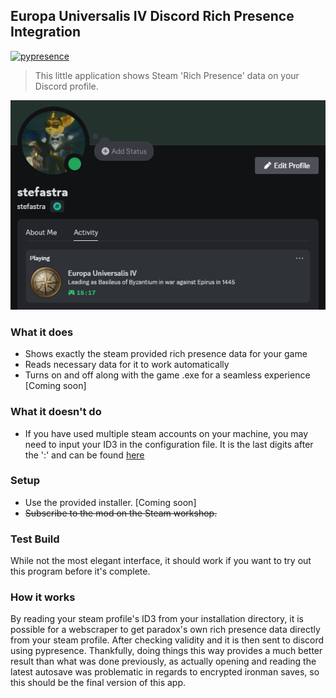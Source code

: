 ## Europa Universalis IV Discord Rich Presence Integration
[![pypresence](https://img.shields.io/badge/using-pypresence-00bb88.svg?style=for-the-badge&logo=discord&logoWidth=20)](https://github.com/qwertyquerty/pypresence)

> This little application shows Steam 'Rich Presence' data on your Discord profile.

![Preview](preview.png)

### What it does
- Shows exactly the steam provided rich presence data for your game
- Reads necessary data for it to work automatically
- Turns on and off along with the game .exe for a seamless experience [Coming soon]

### What it doesn't do
- If you have used multiple steam accounts on your machine, you may need to input your ID3 in the configuration file. It is the last digits after the ':' and can be found [here](https://www.steamidfinder.com/)

### Setup
- Use the provided installer. [Coming soon]
- ~~Subscribe to the mod on the Steam workshop.~~

### Test Build
While not the most elegant interface, it should work if you want to try out this program before it's complete.

### How it works
By reading your steam profile's ID3 from your installation directory, it is possible for a webscraper to get paradox's own rich presence data directly from your steam profile. After checking validity and it is then sent to discord using pypresence. Thankfully, doing things this way provides a much better result than what was done previously, as actually opening and reading the latest autosave was problematic in regards to encrypted ironman saves, so this should be the final version of this app.
